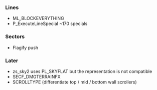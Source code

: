 ### Lines
- ML_BLOCKEVERYTHING
- P_ExecuteLineSpecial ~170 specials

### Sectors
- Flagify push

### Later
- zs_sky2 uses PL_SKYFLAT but the representation is not compatible
- SECF_DMGTERRAINFX
- SCROLLTYPE (differentiate top / mid / bottom wall scrollers)
